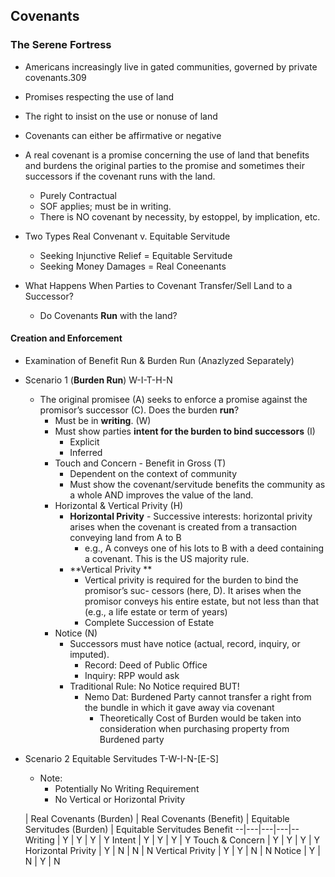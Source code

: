## Covenants

### The Serene Fortress
- Americans increasingly live in gated communities, governed by private covenants.309

- Promises respecting the use of land
- The right to insist on the use or nonuse of land
- Covenants can either be affirmative or negative
- A real covenant is a promise concerning the use of land that benefits and burdens the original parties to the promise and sometimes their successors if the covenant runs with the land.
  - Purely Contractual
  - SOF applies; must be in writing.
  - There is NO covenant by necessity, by estoppel, by implication, etc.

- Two Types Real Convenant v. Equitable Servitude
  - Seeking Injunctive Relief = Equitable Servitude
  - Seeking Money Damages = Real Coneenants

- What Happens When Parties to Covenant Transfer/Sell Land to a Successor?
  - Do Covenants **Run** with the land?


#### Creation and Enforcement
- Examination of Benefit Run & Burden Run (Anazlyzed Separately)

- Scenario 1 (**Burden Run**) W-I-T-H-N
  - The original promisee (A) seeks to enforce a promise against the promisor’s successor (C). Does the burden **run**?
    - Must be in **writing**. (W)
    - Must show parties **intent for the burden to bind successors** (I)
      - Explicit
      - Inferred
    - Touch and Concern - Benefit in Gross (T)
      - Dependent on the context of community
      - Must show the covenant/servitude benefits the community as a whole AND improves the value of the land.
    - Horizontal & Vertical Privity (H)
      - **Horizontal Privity** - Successive interests: horizontal privity arises when the covenant is created from a transaction conveying land from A to B
        - e.g., A conveys one of his lots to B with a deed containing a covenant. This is the US majority rule.
      - **Vertical Privity **
        - Vertical privity is required for the burden to bind the promisor’s suc- cessors (here, D). It arises when the promisor conveys his entire estate, but not less than that (e.g., a life estate or term of years)
        - Complete Succession of Estate
    - Notice (N)
      - Successors must have notice (actual, record, inquiry, or imputed).
        - Record: Deed of Public Office
        - Inquiry: RPP would ask
      - Traditional Rule: No Notice required BUT!
        - Nemo Dat: Burdened Party cannot transfer a right from the bundle in which it gave away via covenant
          - Theoretically Cost of Burden would be taken into consideration when purchasing property from Burdened party
- Scenario 2 Equitable Servitudes T-W-I-N-[E-S]
  - Note:
    - Potentially No Writing Requirement
    - No Vertical or Horizontal Privity


  | Real Covenants (Burden)  | Real Covenants (Benefit)  | Equitable Servitudes (Burden)  |  Equitable Servitudes Benefit
--|---|---|---|--
Writing  | Y  |  Y |  Y |  Y
Intent  | Y  |  Y |  Y |  Y
Touch & Concern  | Y  | Y  |  Y |  Y
Horizontal Privity   |  Y |  N | N  |  N
Vertical Privity  |  Y |  Y |  N |  N
Notice  | Y  |  N | Y  |  N
